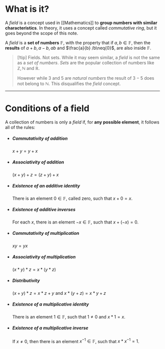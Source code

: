 # What is it?

A *field* is a concept used in [[Mathematics]] to **group numbers with similar characteristics**. In theory, it uses a concept called *commutative ring*, but it goes beyond the scope of this note.

A *field* is a **set of numbers** $\mathbb{F}$, with the property that if $a, b \in \mathbb{F}$, then the **results** of $a+b, a-b, ab$ and $\frac{a}{b} /b\neq{0}$, are also inside $\mathbb{F}$.

>[!tip] Fields. Not sets.
> While it may seem similar, a *field* is not the same as a *set of numbers*. *Sets* are the popular collection of  numbers like $\mathbb{Z}, \mathbb{N}$ and $\mathbb{R}$.
> 
>However while $3$ and $5$ are *natural numbers* the result of $3 -5$ does not belong to $\mathbb{N}$. This disqualifies the *field* concept.

____
# Conditions of a field

A collection of numbers is only a *field* if, for **any possible element**, it follows all of the rules:

- ##### Commutativity of addition
	$x + y = y + x$

- ##### Associativity of addition
	$(x +y) + z = (z + y) + x$

- ##### Existence of an additive identity
	There is an element $0 \in \mathbb{F}$, called zero, such that $x + 0 = x$.

- ##### Existence of additive inverses
	For each $x$, there is an element $-x \in \mathbb{F}$, such that $x + (-x) = 0$.

- ##### Commutativity of multiplication
	$xy = yx$

- ##### Associativity of multiplication
	$(x * y) * z = x * (y * z)$

- ##### Distributivity
	$(x+ y) * z = x* z + y$ and $x * (y + z)= x * y + z$

- ##### Existence of a multiplicative identity
	There is an element $1 \in \mathbb{F}$, such that $1 \neq 0$ and $x * 1 = x$.

- ##### Existence of a multiplicative inverse
	If $x \neq 0$, then there is an element $x^{-1} \in \mathbb{F}$, such that $x * x^{-1} = 1$.
